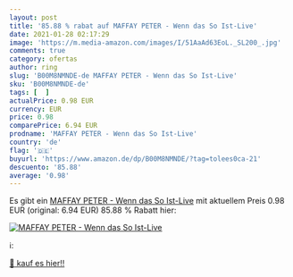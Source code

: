 ```yaml
---
layout: post
title: '85.88 % rabat auf MAFFAY PETER - Wenn das So Ist-Live'
date: 2021-01-28 02:17:29
image: 'https://m.media-amazon.com/images/I/51AaAd63EoL._SL200_.jpg'
comments: true
category: ofertas
author: ring
slug: 'B00M8NMNDE-de MAFFAY PETER - Wenn das So Ist-Live'
sku: 'B00M8NMNDE-de'
tags: [  ]
actualPrice: 0.98 EUR
currency: EUR
price: 0.98
comparePrice: 6.94 EUR
prodname: 'MAFFAY PETER - Wenn das So Ist-Live'
country: 'de'
flag: '🇩🇪'
buyurl: 'https://www.amazon.de/dp/B00M8NMNDE/?tag=tolees0ca-21'
descuento: '85.88'
average: '0.98'
---
```


Es gibt ein [MAFFAY PETER - Wenn das So Ist-Live](https://www.amazon.de/dp/B00M8NMNDE/?tag=tolees0ca-21) mit aktuellem Preis 0.98 EUR (original: 6.94 EUR) 85.88 % Rabatt hier:

[![MAFFAY PETER - Wenn das So Ist-Live](https://m.media-amazon.com/images/I/51AaAd63EoL._SL200_.jpg)](https://www.amazon.de/dp/B00M8NMNDE/?tag=tolees0ca-21)

ℹ️:


[🛒 kauf es hier!!](https://www.amazon.de/dp/B00M8NMNDE/?tag=tolees0ca-21)
